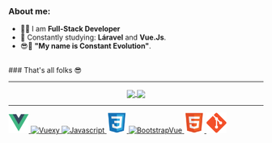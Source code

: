 <!-- <div align="center">
</div
<br>
-->
### About me:

  
- 👨‍💻 I am **Full-Stack Developer** 
- 👀 Constantly studying: **Láravel** and **Vue.Js**.
- 😎🚀 <b>⁠"My name is Constant Evolution"</b>.

<br>
### That's all folks 😎
<hr/>
  <p align="center">
    <a href="https://github.com/jairojrdv?tab=repositories">
      <img
        align="center"
        src="https://github-readme-stats.vercel.app/api/top-langs/?username=jairojrdv&layout=compact&theme=dark&hide_border=true&langs_count=10"
      />
    </a>
    <a href="https://github.com/jairojrdv?tab=stars">
      <img
        align="center"
        height="165"
        src="https://github-readme-stats.vercel.app/api?username=jairojrdv&show_icons=true&theme=dark&hide_border=true"
      />
    </a>
  </p>
<hr/>
<p align="left">
   <a href="https://vuejs.org/" target="_blank">
    <img
      src="https://raw.githubusercontent.com/devicons/devicon/master/icons/vuejs/vuejs-original.svg"
      alt="Vuejs"
      width="40"
      height="40"
    />
  </a>
  <a href="https://vuexy.vuejs.org/" target="_blank">
    <img
      src="https://user-images.githubusercontent.com/7110136/29002857-9e802f08-7ab4-11e7-9c31-604b5d0d0c19.png"
      alt="Vuexy"
      width="40"
      height="40"
    />
  </a>
  <a href="https://www.javascript.com/" target="_blank">
    <img
      src="https://tadeuesteves.files.wordpress.com/2014/01/javascript-logo.png"
      alt="Javascript"
      width="40"
      height="40"
    />
  </a>
  <a href="https://developer.mozilla.org/pt-BR/docs/Web/CSS" target="_blank">
    <img
      src="https://raw.githubusercontent.com/devicons/devicon/master/icons/css3/css3-original.svg"
      alt="CSS"
      width="40"
      height="40"
    />
  </a>
  <a href="https://bootstrap-vue.org/" target="_blank">
    <img
      src="https://opencollective-production.s3.us-west-1.amazonaws.com/2ea40e90-e734-11e9-aac4-b78491973d14.png"
      alt="BootstrapVue"
      width="40"
      height="40"
    />
  </a>
  <a
    href="https://developer.mozilla.org/pt-BR/docs/Web/HTML"
    target="_blank"
  >
    <img
      src="https://raw.githubusercontent.com/devicons/devicon/master/icons/html5/html5-original.svg"
      alt="HTML"
      width="40"
      height="40"
    />
  </a>
  <a href="https://git-scm.com/" target="_blank">
    <img
      src="https://raw.githubusercontent.com/devicons/devicon/master/icons/git/git-original.svg"
      alt="Git"
      width="40"
      height="40"
    />
  </a>

  <i class="fi fi-brands-php"></i>
  
</p>

